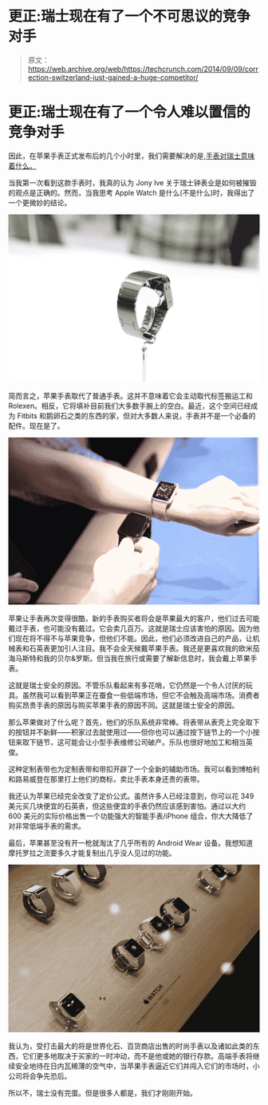 # 更正:瑞士现在有了一个不可思议的竞争对手 

> 原文：<https://web.archive.org/web/https://techcrunch.com/2014/09/09/correction-switzerland-just-gained-a-huge-competitor/>

# 更正:瑞士现在有了一个令人难以置信的竞争对手

因此，在苹果手表正式发布后的几个小时里，我们需要解决的是,[手表对瑞士意味着什么。](https://web.archive.org/web/20221007133241/https://beta.techcrunch.com/2014/09/07/if-switzerland-is-fucked-then-the-iwatch-is-too/)

当我第一次看到这款手表时，我真的认为 Jony Ive 关于瑞士钟表业是如何被摧毁的观点是正确的。然而，当我思考 Apple Watch 是什么(不是什么)时，我得出了一个更微妙的结论。

![IMG_4188](img/aecd9ea6552795a362f65cf3e161983a.png)

简而言之，苹果手表取代了普通手表。这并不意味着它会主动取代标签搬运工和 Rolexen。相反，它将填补目前我们大多数手腕上的空白。最近，这个空间已经成为 Fitbits 和鹅卵石之类的东西的家，但对大多数人来说，手表并不是一个必备的配件。现在是了。

![IMG_4258](img/4f2e0bd78616214046943a23587b03ce.png)

苹果让手表再次变得很酷，新的手表购买者将会是苹果最大的客户，他们过去可能戴过手表，也可能没有戴过。它会卖几百万。这就是瑞士应该害怕的原因。因为他们现在将不得不与苹果竞争，但他们不能。因此，他们必须改进自己的产品，让机械表和石英表更加引人注目。我不会全天候戴苹果手表。我还是更喜欢我的欧米茄海马斯特和我的贝尔&罗斯。但当我在旅行或需要了解新信息时，我会戴上苹果手表。

这就是瑞士安全的原因。不管乐队看起来有多花哨，它仍然是一个令人讨厌的玩具。虽然我可以看到苹果正在蚕食一些低端市场，但它不会触及高端市场。消费者购买昂贵手表的原因与购买苹果手表的原因不同。这就是瑞士安全的原因。

那么苹果做对了什么呢？首先，他们的乐队系统非常棒。将表带从表壳上完全取下的按钮并不新鲜——积家过去就使用过——但你也可以通过按下链节上的一个小按钮来取下链节，这可能会让小型手表维修公司破产。乐队也很好地加工和相当英俊。

这种定制表带也为定制表带和带扣开辟了一个全新的辅助市场。我可以看到博柏利和路易威登在那里打上他们的商标，卖比手表本身还贵的表带。

我还认为苹果已经完全改变了定价公式。虽然许多人已经注意到，你可以花 349 美元买几块便宜的石英表，但这些便宜的手表仍然应该感到害怕。通过以大约 600 美元的实际价格出售一个功能强大的智能手表/iPhone 组合，你大大降低了对非常低端手表的需求。

最后，苹果甚至没有开一枪就淘汰了几乎所有的 Android Wear 设备。我想知道摩托罗拉之流要多久才能复制出几乎没人见过的功能。

![IMG_4136](img/dfd9fe92589f7f0218ac2f091e8013e0.png)

我认为，受打击最大的将是世界化石、百货商店出售的时尚手表以及诸如此类的东西，它们更多地取决于买家的一时冲动，而不是他或她的银行存款。高端手表将继续安全地待在日内瓦稀薄的空气中，当苹果手表逼近它们并闯入它们的市场时，小公司将会争先恐后。

所以不，瑞士没有完蛋。但是很多人都是，我们才刚刚开始。